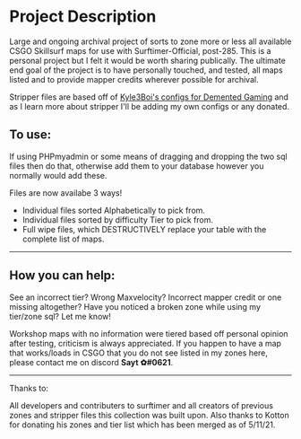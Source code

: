# Project Description
Large and ongoing archival project of sorts to zone more or less all available CSGO Skillsurf maps for use with Surftimer-Official, post-285. This is a personal project but I felt it would be worth sharing publically. The ultimate end goal of the project is to have personally touched, and tested, all maps listed and to provide mapper credits wherever possible for archival.

Stripper files are based off of [Kyle3Boi's configs for Demented Gaming](https://github.com/Kyli3Boi/Surftimer-Official-Stripper-Config) and as I learn more about stripper I'll be adding my own configs or any donated. 


## To use:
If using PHPmyadmin or some means of dragging and dropping the two sql files then do that, otherwise add them to your database however you normally would add these.

Files are now availabe 3 ways!
- Individual files sorted Alphabetically to pick from.
- Individual files sorted by difficulty Tier to pick from.
- Full wipe files, which DESTRUCTIVELY replace your table with the complete list of maps.


------------------------------------------------------------------------
## How you can help:

See an incorrect tier? Wrong Maxvelocity? Incorrect mapper credit or one missing altogether? Have you noticed a broken zone while using my tier/zone sql? Let me know!

Workshop maps with no information were tiered based off personal opinion after testing, criticism is always appreciated. If you happen to have a map that works/loads in CSGO that you do not see listed in my zones here, please contact me on discord **Sayt ✿#0621**. 



------------------------------------------------------------------------
Thanks to:

All developers and contributers to surftimer and all creators of previous zones and stripper files this collection was built upon. Also thanks to Kotton for donating his zones and tier list which has been merged as of 5/11/21. 
